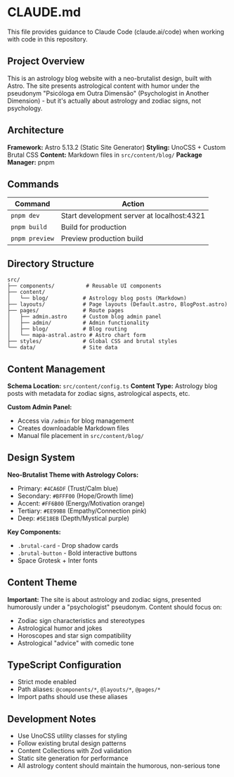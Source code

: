 # CLAUDE.md

This file provides guidance to Claude Code (claude.ai/code) when working with code in this repository.

## Project Overview

This is an astrology blog website with a neo-brutalist design, built with Astro. The site presents astrological content with humor under the pseudonym "Psicóloga em Outra Dimensão" (Psychologist in Another Dimension) - but it's actually about astrology and zodiac signs, not psychology.

## Architecture

**Framework:** Astro 5.13.2 (Static Site Generator)
**Styling:** UnoCSS + Custom Brutal CSS
**Content:** Markdown files in `src/content/blog/`
**Package Manager:** pnpm

## Commands

| Command | Action |
|---------|---------|
| `pnpm dev` | Start development server at localhost:4321 |
| `pnpm build` | Build for production |
| `pnpm preview` | Preview production build |

## Directory Structure

```
src/
├── components/          # Reusable UI components
├── content/
│   └── blog/           # Astrology blog posts (Markdown)
├── layouts/            # Page layouts (Default.astro, BlogPost.astro)
├── pages/              # Route pages
│   ├── admin.astro     # Custom blog admin panel
│   ├── admin/          # Admin functionality
│   ├── blog/           # Blog routing
│   └── mapa-astral.astro # Astro chart form
├── styles/             # Global CSS and brutal styles
└── data/               # Site data
```

## Content Management

**Schema Location:** `src/content/config.ts`
**Content Type:** Astrology blog posts with metadata for zodiac signs, astrological aspects, etc.

**Custom Admin Panel:**
- Access via `/admin` for blog management
- Creates downloadable Markdown files
- Manual file placement in `src/content/blog/`

## Design System

**Neo-Brutalist Theme with Astrology Colors:**
- Primary: `#4CA6DF` (Trust/Calm blue)
- Secondary: `#BFFF00` (Hope/Growth lime)
- Accent: `#FF6B00` (Energy/Motivation orange)
- Tertiary: `#EE99B8` (Empathy/Connection pink)
- Deep: `#5E18EB` (Depth/Mystical purple)

**Key Components:**
- `.brutal-card` - Drop shadow cards
- `.brutal-button` - Bold interactive buttons
- Space Grotesk + Inter fonts

## Content Theme

**Important:** The site is about astrology and zodiac signs, presented humorously under a "psychologist" pseudonym. Content should focus on:
- Zodiac sign characteristics and stereotypes
- Astrological humor and jokes
- Horoscopes and star sign compatibility
- Astrological "advice" with comedic tone

## TypeScript Configuration

- Strict mode enabled
- Path aliases: `@components/*`, `@layouts/*`, `@pages/*`
- Import paths should use these aliases

## Development Notes

- Use UnoCSS utility classes for styling
- Follow existing brutal design patterns
- Content Collections with Zod validation
- Static site generation for performance
- All astrology content should maintain the humorous, non-serious tone